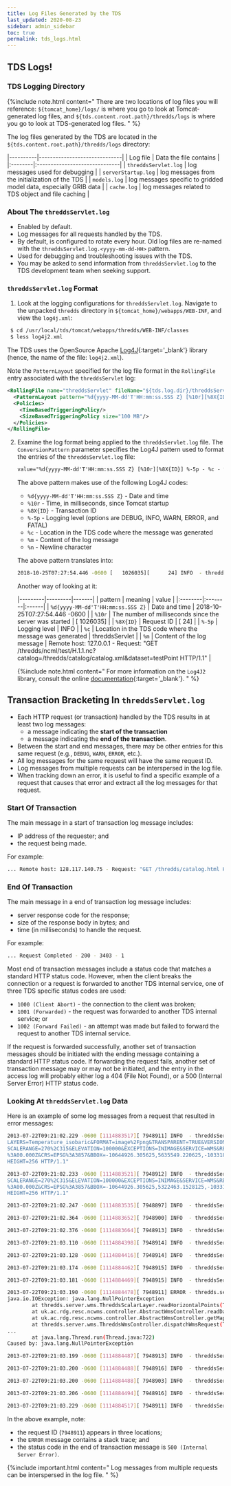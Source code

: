 ```yaml
---
title: Log Files Generated by the TDS
last_updated: 2020-08-23
sidebar: admin_sidebar
toc: true
permalink: tds_logs.html
---
```

## TDS Logs!

### TDS Logging Directory

{%include note.html content="
There are two locations of log files you will reference: `${tomcat_home}/logs/` is where you go to look at Tomcat-generated log files, and `${tds.content.root.path}/thredds/logs` is where you go to look at TDS-generated log files.
" %}

The log files generated by the TDS are located in the `${tds.content.root.path}/thredds/logs` directory:

|----------|------------------------------|
| Log file | Data the file contains |
|:--------|:------------------------------|
| `threddsServlet.log` | log messages used for debugging |
| `serverStartup.log` | log messages from the initialization of the TDS |
| `models.log` | log messages specific to gridded model data, especially GRIB data |
| `cache.log`  | log messages related to TDS object and file caching |

### About The `threddsServlet.log`

 * Enabled by default.
 * Log messages for all requests handled by the TDS.
 * By default, is configured to rotate every hour.
   Old log files are re-named with the `threddsServlet.log.<yyyy-mm-dd-HH>` pattern.
 * Used for debugging and troubleshooting issues with the TDS.
 * You may be asked to send information from `threddsServlet.log` to the TDS development team when seeking support.

### `threddsServlet.log` Format

1. Look at the logging configurations for `threddsServlet.log`.
   Navigate to the unpacked `thredds` directory in `${tomcat_home}/webapps/WEB-INF`, and view the `log4j.xml`:

  ~~~bash
   $ cd /usr/local/tds/tomcat/webapps/thredds/WEB-INF/classes
   $ less log4j2.xml
   ~~~

   The TDS uses the OpenSource Apache [Log4J](https://logging.apache.org/log4j/2.x/){:target='_blank'} library (hence, the name of the file: `log4j2.xml`).

   Note the `PatternLayout` specified for the log file format in the `RollingFile` entry associated with the `threddsServlet` log:

   ~~~xml
   <RollingFile name="threddsServlet" fileName="${tds.log.dir}/threddsServlet.log" filePattern="${tds.log.dir}/threddsServlet.%d{yyyy-MM-dd-HH}.log" immediateFlush="false">
     <PatternLayout pattern="%d{yyyy-MM-dd'T'HH:mm:ss.SSS Z} [%10r][%8X{ID}] %-5p - %c - %m%n"/>
     <Policies>
       <TimeBasedTriggeringPolicy/>
       <SizeBasedTriggeringPolicy size="100 MB"/>
     </Policies>
   </RollingFile>
   ~~~

2. Examine the log format being applied to the `threddsServlet.log` file.
   The `ConversionPattern` parameter specifies the Log4J pattern used to format the entries of the `threddsServlet.log` file:

   ~~~xml
   value="%d{yyyy-MM-dd'T'HH:mm:ss.SSS Z} [%10r][%8X{ID}] %-5p - %c - %m%n"
   ~~~

   The above pattern makes use of the following Log4J codes:

   * `%d{yyyy-MM-dd'T'HH:mm:ss.SSS Z}` - Date and time
   * `%10r` - Time, in milliseconds, since Tomcat startup
   * `%8X{ID}` - Transaction ID
   * `%-5p` - Logging level (options are DEBUG, INFO, WARN, ERROR, and FATAL)
   * `%c` - Location in the TDS code where the message was generated
   * `%m` - Content of the log message
   * `%n` - Newline character

   The above pattern translates into:

   ~~~bash
   2018-10-25T07:27:54.446 -0600 [   1026035][      24] INFO  - threddsServlet - Remote host: 127.0.0.1 - Request: "GET /thredds/ncml/test/H.1.1.nc?catalog=/thredds/catalog/catalog.xml&dataset=testPoint HTTP/1.1"
   ~~~

   Another way of looking at it:

   |---------|---------|-------|
   | pattern | meaning | value |
   |:--------|:--------|:------|
   | `%d{yyyy-MM-dd'T'HH:mm:ss.SSS Z}` | Date and time | 2018-10-25T07:27:54.446 -0600 |
   | `%10r` | The number of milliseconds since the server was started | [ 1026035] |
   | `%8X{ID}` | Request ID | [ 24] |
   | `%-5p` | Logging level | INFO |
   | `%c` | Location in the TDS code where the message was generated | threddsServlet |
   | `%m` | Content of the log message | Remote host: 127.0.0.1 - Request: "GET /thredds/ncml/test/H.1.1.nc?catalog=/thredds/catalog/catalog.xml&dataset=testPoint HTTP/1.1" |

   {%include note.html content="
   For more information on the `Log4J2` library, consult the online [documentation](https://logging.apache.org/log4j/2.x/){:target='_blank'}.
   " %}

## Transaction Bracketing In `threddsServlet.log`

* Each HTTP request (or transaction) handled by the TDS results in at least two log messages:
  * a message indicating the **start of the transaction**
  * a message indicating the **end of the transaction**.
* Between the start and end messages, there may be other entries for this same request (e.g., `DEBUG`, `WARN`, `ERROR`, etc.).
* All log messages for the same request will have the same request ID.
* Log messages from multiple requests can be interspersed in the log file.
* When tracking down an error, it is useful to find a specific example of a request that causes that error and extract all the log messages for that request.

### Start Of Transaction

The main message in a start of transaction log message includes:

* IP address of the requester; and
* the request being made.

For example:

~~~bash
... Remote host: 128.117.140.75 - Request: "GET /thredds/catalog.html HTTP/1.1"
~~~

### End Of Transaction

The main message in a end of transaction log message includes:

* server response code for the response;
* size of the response body in bytes; and
* time (in milliseconds) to handle the request.

For example:

~~~bash
... Request Completed - 200 - 3403 - 1
~~~

Most end of transaction messages include a status code that matches a standard HTTP status code. However, when the client breaks the connection or a request is forwarded to another TDS internal service, one of three TDS specific status codes are used:

* `1000 (Client Abort)` - the connection to the client was broken;
* `1001 (Forwarded)` - the request was forwarded to another TDS internal service; or
* `1002 (Forward Failed)` - an attempt was made but failed to forward the request to another TDS internal service.

If the request is forwarded successfully, another set of transaction messages should be initiated with the ending message containing a standard HTTP status code. 
If forwarding the request fails, another set of transaction message may or may not be initiated, and the entry in the access log will probably either log a 404 (File Not Found), or a 500 (Internal Server Error) HTTP status code.

### Looking At `threddsServlet.log` Data

Here is an example of some log messages from a request that resulted in error messages:

~~~bash
2013-07-22T09:21:02.229 -0600 [1114883517][ 7948911] INFO  - threddsServlet - Remote host: 173.165.244.157 - Request: "GET /thredds/wms/grib/NCEP/GFS/Global_0p5deg/GFS-Global_0p5deg-20130722/best2013-07-22T12:00:00Z?
LAYERS=Temperature_isobaric&FORMAT=image%2Fpng&TRANSPARENT=TRUE&VERSION=1.3.0&STYLES=boxfill2Frainbow&COLOR
SCALERANGE=270%2C315&ELEVATION=100000&EXCEPTIONS=INIMAGE&SERVICE=WMS&REQUEST=GetMap&TIME=2013-07-22T12%3A00
%3A00.000Z&CRS=EPSG%3A3857&BBOX=-10644926.305625,5635549.220625,-10331840.237812,5948635.2884375&WIDTH=256&
HEIGHT=256 HTTP/1.1"

2013-07-22T09:21:02.233 -0600 [1114883521][ 7948912] INFO  - threddsServlet - Remote host: 173.165.244.157 - Request: "GET /thredds/wms/grib/NCEP/GFS/Global_0p5deg/GFS-Global_0p5deg-20130722/best2013-07-22T12:00:00Z?LAYERS=Temperature_isobaric&FORMAT=image%2Fpng&TRANSPARENT=TRUE&VERSION=1.3.0&STYLES=boxfill2Frainbow&COLOR
SCALERANGE=270%2C315&ELEVATION=100000&EXCEPTIONS=INIMAGE&SERVICE=WMS&REQUEST=GetMap&TIME=2013-07-22T12%3A00
%3A00.000Z&CRS=EPSG%3A3857&BBOX=-10644926.305625,5322463.1528125,-10331840.237812,5635549.220625&WIDTH=256&
HEIGHT=256 HTTP/1.1"

2013-07-22T09:21:02.247 -0600 [1114883535][ 7948897] INFO  - threddsServlet - Request Completed - 200 - -1 - 186

2013-07-22T09:21:02.364 -0600 [1114883652][ 7948900] INFO  - threddsServlet - Request Completed - 200 - -1 - 221

2013-07-22T09:21:02.376 -0600 [1114883664][ 7948913] INFO  - threddsServlet - Remote host: 68.16.167.238 - Request: "GET /thredds/catalog/nexrad/level2/KDGX/20130722/latest.xml HTTP/1.1"

2013-07-22T09:21:03.110 -0600 [1114884398][ 7948914] INFO  - threddsServlet - Remote host: 96.126.114.65 - Request: "GET /thredds/fileServer//nexrad/level3/NST/AMA/20130722/Level3_AMA_NST_20130722_0032.nids HTTP/1.0"

2013-07-22T09:21:03.128 -0600 [1114884416][ 7948914] INFO  - threddsServlet - Request Completed - 200 - 519 - 18

2013-07-22T09:21:03.174 -0600 [1114884462][ 7948915] INFO  - threddsServlet - Remote host: 96.126.114.65 - Request: "GET /thredds/fileServer//nexrad/level3/NST/HGX/20130722/Level3_HGX_NST_20130722_1515.nids HTTP/1.0"

2013-07-22T09:21:03.181 -0600 [1114884469][ 7948915] INFO  - threddsServlet - Request Completed - 200 - 525 - 7

2013-07-22T09:21:03.190 -0600 [1114884478][ 7948911] ERROR - thredds.server.wms.ThreddsWmsController - dispatchWmsRequest(): IOException:
java.io.IOException: java.lang.NullPointerException
        at thredds.server.wms.ThreddsScalarLayer.readHorizontalPoints(ThreddsScalarLayer.java:189)
        at uk.ac.rdg.resc.ncwms.controller.AbstractWmsController.readDataGrid(AbstractWmsController.java:1365)
        at uk.ac.rdg.resc.ncwms.controller.AbstractWmsController.getMap(AbstractWmsController.java:515)
        at thredds.server.wms.ThreddsWmsController.dispatchWmsRequest(ThreddsWmsController.java:179)
...
        at java.lang.Thread.run(Thread.java:722)
Caused by: java.lang.NullPointerException

2013-07-22T09:21:03.199 -0600 [1114884487][ 7948913] INFO  - threddsServlet - Request Completed - 200 - -1 - 823

2013-07-22T09:21:03.200 -0600 [1114884488][ 7948916] INFO  - threddsServlet - Remote host: 96.126.114.65 - Request: "GET /thredds/fileServer//nexrad/level3/NST/MLB/20130722/Level3_MLB_NST_20130722_1517.nids HTTP/1.0"

2013-07-22T09:21:03.200 -0600 [1114884488][ 7948903] INFO  - threddsServlet - Request Completed - 200 - -1 - 1045

2013-07-22T09:21:03.206 -0600 [1114884494][ 7948916] INFO  - threddsServlet - Request Completed - 200 - 1058 - 6

2013-07-22T09:21:03.229 -0600 [1114884517][ 7948911] INFO  - threddsServlet - Request Completed - 500 - -1 - 1000
~~~

In the above example, note:

* the request ID (`7948911`) appears in three locations;
* the `ERROR` message contains a stack trace; and
* the status code in the end of transaction message is `500 (Internal Server Error)`.

{%include important.html content="
Log messages from multiple requests can be interspersed in the log file.
" %}
